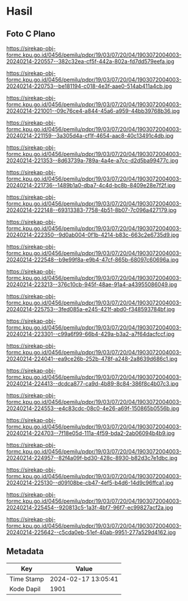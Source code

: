 # Hasil

## Foto C Plano

https://sirekap-obj-formc.kpu.go.id/0456/pemilu/pdpr/19/03/07/20/04/1903072004003-20240214-220557--382c32ea-cf5f-442a-802a-fd7dd579eefa.jpg

https://sirekap-obj-formc.kpu.go.id/0456/pemilu/pdpr/19/03/07/20/04/1903072004003-20240214-220753--be181194-c018-4e3f-aae0-514ab411a4cb.jpg

https://sirekap-obj-formc.kpu.go.id/0456/pemilu/pdpr/19/03/07/20/04/1903072004003-20240214-221001--09c76ce4-a844-45a6-a959-44bb39768b36.jpg

https://sirekap-obj-formc.kpu.go.id/0456/pemilu/pdpr/19/03/07/20/04/1903072004003-20240214-221159--3a305d4a-cf1f-4654-aac8-40c13491c4db.jpg

https://sirekap-obj-formc.kpu.go.id/0456/pemilu/pdpr/19/03/07/20/04/1903072004003-20240214-221353--8d63739a-789a-4a4e-a7cc-d2d5ba99477c.jpg

https://sirekap-obj-formc.kpu.go.id/0456/pemilu/pdpr/19/03/07/20/04/1903072004003-20240214-221736--1489b1a0-dba7-4c4d-bc8b-8409e28e7f2f.jpg

https://sirekap-obj-formc.kpu.go.id/0456/pemilu/pdpr/19/03/07/20/04/1903072004003-20240214-222148--69313383-7758-4b51-8b07-7c096a427179.jpg

https://sirekap-obj-formc.kpu.go.id/0456/pemilu/pdpr/19/03/07/20/04/1903072004003-20240214-222350--9d0ab004-0f1b-4214-b83c-663c2e6735d9.jpg

https://sirekap-obj-formc.kpu.go.id/0456/pemilu/pdpr/19/03/07/20/04/1903072004003-20240214-222548--b9e99f8a-e9b4-47cf-865b-68097c60696a.jpg

https://sirekap-obj-formc.kpu.go.id/0456/pemilu/pdpr/19/03/07/20/04/1903072004003-20240214-223213--376c10cb-945f-48ae-91a4-a43955086049.jpg

https://sirekap-obj-formc.kpu.go.id/0456/pemilu/pdpr/19/03/07/20/04/1903072004003-20240214-225753--3fed085a-e245-421f-abd0-f348593784bf.jpg

https://sirekap-obj-formc.kpu.go.id/0456/pemilu/pdpr/19/03/07/20/04/1903072004003-20240214-223301--c99a6f99-66b4-429a-b3a2-a7f64dacfccf.jpg

https://sirekap-obj-formc.kpu.go.id/0456/pemilu/pdpr/19/03/07/20/04/1903072004003-20240214-224041--ea9ce26b-252b-478f-a248-2a8639d686c1.jpg

https://sirekap-obj-formc.kpu.go.id/0456/pemilu/pdpr/19/03/07/20/04/1903072004003-20240214-224413--dcdca877-ca9d-4b89-8c84-386f8c4b07c3.jpg

https://sirekap-obj-formc.kpu.go.id/0456/pemilu/pdpr/19/03/07/20/04/1903072004003-20240214-224553--e4c83cdc-08c0-4e26-a69f-150865b0556b.jpg

https://sirekap-obj-formc.kpu.go.id/0456/pemilu/pdpr/19/03/07/20/04/1903072004003-20240214-224703--7f18e05d-111a-4f59-bda2-2ab06094b4b9.jpg

https://sirekap-obj-formc.kpu.go.id/0456/pemilu/pdpr/19/03/07/20/04/1903072004003-20240214-224957--82f4a09f-bd30-428c-8930-b82d3c7e1dbc.jpg

https://sirekap-obj-formc.kpu.go.id/0456/pemilu/pdpr/19/03/07/20/04/1903072004003-20240214-225130--d09108be-cb47-4ef5-b4d6-14d9c96ffca1.jpg

https://sirekap-obj-formc.kpu.go.id/0456/pemilu/pdpr/19/03/07/20/04/1903072004003-20240214-225454--920813c5-1a3f-4bf7-96f7-ec99827acf2a.jpg

https://sirekap-obj-formc.kpu.go.id/0456/pemilu/pdpr/19/03/07/20/04/1903072004003-20240214-225642--c5cda0eb-51ef-40ab-9951-277a529d4162.jpg


## Metadata

| Key        | Value               |
| ---------- | ------------------- |
| Time Stamp | 2024-02-17 13:05:41 |
| Kode Dapil | 1901                |



